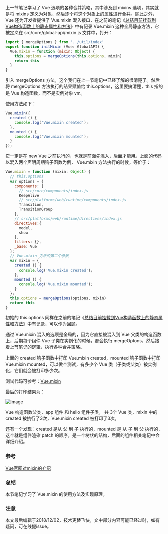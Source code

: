 上一节笔记学习了 Vue 选项的各种合并策略，其中涉及到 mixins 选项，其实就是将 mixins 定义为对象，然后逐个将这个对象上的属性进行合并。除此之外，Vue 还为开发者提供了 Vue.mixin 混入接口，在之前的笔记《[总结目前挂载到Vue构造函数上的静态属性和方法](https://github.com/zymfe/into-vue/blob/master/doc/02%E3%80%81Vue%E6%9E%84%E9%80%A0%E5%87%BD%E6%95%B0/06%E3%80%81%E6%80%BB%E7%BB%93%E7%9B%AE%E5%89%8D%E6%8C%82%E8%BD%BD%E5%88%B0Vue%E6%9E%84%E9%80%A0%E5%87%BD%E6%95%B0%E4%B8%8A%E7%9A%84%E9%9D%99%E6%80%81%E5%B1%9E%E6%80%A7%E5%92%8C%E6%96%B9%E6%B3%95.md)》中有记录 Vue.mixin 这种全局静态方法，它被定义在 src/core/global-api/mixin.js 文件中，打开：

``` javascript
import { mergeOptions } from '../util/index'
export function initMixin (Vue: GlobalAPI) {
  Vue.mixin = function (mixin: Object) {
    this.options = mergeOptions(this.options, mixin)
    return this
  }
}
```

引入 mergeOptions 方法，这个我们在上一节笔记中已经了解的很清楚了。然后将 mergeOptions 方法执行的结果赋值给 this.options，这里要搞清楚，this 指的是 Vue 构造函数，而不是实例对象 vm。

使用方法如下：

``` javascript
Vue.mixin({
  created () {
    console.log('Vue.mixin created');
  },
  mounted () {
    console.log('Vue.mixin mounted');
  }
});
```

它一定是在 new Vue 之前执行的，也就是前面先混入，后面才能用。上面的代码以混入两个声明周期钩子函数为例， Vue.mixin 方法执行的时候，等价于：

``` javascript
Vue.mixin = function (mixin: Object) {
  // this.options
  var options = {
    components: {
      // src/core/components/index.js
      KeepAlive
      // src/platforms/web/runtime/components/index.js
      Transition,
      TransitionGroup
    },
    // src/platforms/web/runtime/directives/index.js 
    directives:{
      model,
      show
    },
    filters: {},
    _base: Vue
  };
  // Vue.mixin 方法的第二个参数
  var mixin = {
    created () {
      console.log('Vue.mixin created');
    },
    mounted () {
      console.log('Vue.mixin mounted');
    }
  };
  this.options = mergeOptions(options, mixin)
  return this
}
```

初始的 this.options 同样在之前的笔记《[总结目前挂载到Vue构造函数上的静态属性和方法](https://github.com/zymfe/into-vue/blob/master/doc/02%E3%80%81Vue%E6%9E%84%E9%80%A0%E5%87%BD%E6%95%B0/06%E3%80%81%E6%80%BB%E7%BB%93%E7%9B%AE%E5%89%8D%E6%8C%82%E8%BD%BD%E5%88%B0Vue%E6%9E%84%E9%80%A0%E5%87%BD%E6%95%B0%E4%B8%8A%E7%9A%84%E9%9D%99%E6%80%81%E5%B1%9E%E6%80%A7%E5%92%8C%E6%96%B9%E6%B3%95.md)》中有记录，可以作为回顾。

通过 Vue.mixin 混入的选项是全局的，因为它直接被混入到 Vue 父类的构造函数上，后期每个组件 Vue 子类在实例化的时候，都会执行 mergeOptons，然后接着上节笔记的逻辑，执行各种合并策略。

上面的 created 钩子函数中打印 Vue.mixin created，mounted 钩子函数中打印 Vue.mixin mounted，可以做个测试，有多少个 Vue 类（子类或父类）被实例化，它们就会被打印多少次。

测试代码可参考：[Vue.mixin](https://github.com/zymfe/into-vue/tree/master/example/Vue.mixin)

最后的打印结果为：

![image](https://github.com/zymfe/into-vue/blob/master/example/Vue.mixin/1.jpg)

Vue 构造函数父类，app 组件 和 hello 组件子类， 共 3个 Vue 类，mixin 中的 created 被执行了3次，Vue.mixin created 被打印了3次。

还有一个发现：created 是从 父 到 子 执行的，mounted 是 从 子 到 父 执行的，这个就是组件渲染 patch 的顺序，是一个树状的结构，后面的组件相关笔记中会详细介绍。

### 参考

[Vue官网对mixin的介绍](https://cn.vuejs.org/v2/guide/mixins.html)

### 总结

本节笔记学习了 Vue.mixin 的使用方法及实现原理。

### 注意
本文最后编辑于2018/12/02，技术更替飞快，文中部分内容可能已经过时，如有疑问，可在线提issue。